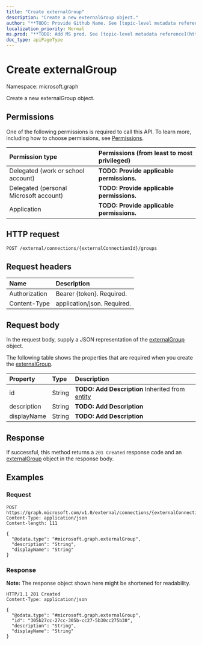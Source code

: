 ```yaml
---
title: "Create externalGroup"
description: "Create a new externalGroup object."
author: "**TODO: Provide Github Name. See [topic-level metadata reference](https://msgo.azurewebsites.net/add/document/guidelines/metadata.html#topic-level-metadata)**"
localization_priority: Normal
ms.prod: "**TODO: Add MS prod. See [topic-level metadata reference](https://msgo.azurewebsites.net/add/document/guidelines/metadata.html#topic-level-metadata)**"
doc_type: apiPageType
---
```


# Create externalGroup
Namespace: microsoft.graph



Create a new externalGroup object.

## Permissions
One of the following permissions is required to call this API. To learn more, including how to choose permissions, see [Permissions](/graph/permissions-reference).

|Permission type|Permissions (from least to most privileged)|
|:---|:---|
|Delegated (work or school account)|**TODO: Provide applicable permissions.**|
|Delegated (personal Microsoft account)|**TODO: Provide applicable permissions.**|
|Application|**TODO: Provide applicable permissions.**|

## HTTP request

<!-- {
  "blockType": "ignored"
}
-->
``` http
POST /external/connections/{externalConnectionId}/groups
```

## Request headers
|Name|Description|
|:---|:---|
|Authorization|Bearer {token}. Required.|
|Content-Type|application/json. Required.|

## Request body
In the request body, supply a JSON representation of the [externalGroup](../resources/externalgroup.md) object.

The following table shows the properties that are required when you create the [externalGroup](../resources/externalgroup.md).

|Property|Type|Description|
|:---|:---|:---|
|id|String|**TODO: Add Description** Inherited from [entity](../resources/entity.md)|
|description|String|**TODO: Add Description**|
|displayName|String|**TODO: Add Description**|



## Response

If successful, this method returns a `201 Created` response code and an [externalGroup](../resources/externalgroup.md) object in the response body.

## Examples

### Request
<!-- {
  "blockType": "request",
  "name": "create_externalgroup_from_"
}
-->
``` http
POST https://graph.microsoft.com/v1.0/external/connections/{externalConnectionId}/groups
Content-Type: application/json
Content-length: 111

{
  "@odata.type": "#microsoft.graph.externalGroup",
  "description": "String",
  "displayName": "String"
}
```


### Response
**Note:** The response object shown here might be shortened for readability.
<!-- {
  "blockType": "response",
  "truncated": true,
  "@odata.type": "microsoft.graph.externalGroup"
}
-->
``` http
HTTP/1.1 201 Created
Content-Type: application/json

{
  "@odata.type": "#microsoft.graph.externalGroup",
  "id": "305b27cc-27cc-305b-cc27-5b30cc275b30",
  "description": "String",
  "displayName": "String"
}
```

